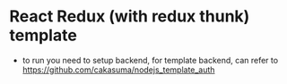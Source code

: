 # React Redux (with redux thunk) template
- to run you need to setup backend, for template backend, can refer to https://github.com/cakasuma/nodejs_template_auth